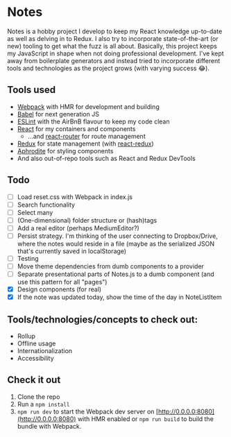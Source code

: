 # Notes
Notes is a hobby project I develop to keep my React knowledge up-to-date as well
as delving in to Redux. I also try to incorporate state-of-the-art (or new)
tooling to get what the fuzz is all about. Basically, this project keeps my
JavaScript in shape when not doing professional development.  I've kept away
from boilerplate generators and instead tried to incorporate different tools and
technologies as the project grows (with varying success 😂).

## Tools used
* [Webpack](https://github.com/webpack/webpack) with HMR for development and building
* [Babel](https://github.com/babel/babel) for next generation JS
* [ESLint](https://github.com/eslint/eslint) with the AirBnB flavour to keep my code clean
* [React](https://github.com/facebook/react) for my containers and components
  * ...and [react-router](https://github.com/ReactTraining/react-router) for route management
* [Redux](https://github.com/reactjs/redux) for state management (with [react-redux](https://github.com/reactjs/react-redux))
* [Aphrodite](https://github.com/Khan/aphrodite) for styling components
* And also out-of-repo tools such as React and Redux DevTools

## Todo

- [ ] Load reset.css with Webpack in index.js
- [ ] Search functionality
- [ ] Select many
- [ ] (One-dimensional) folder structure or (hash)tags
- [ ] Add a real editor (perhaps MediumEditor?)
- [ ] Persist strategy. I'm thinking of the user connecting to Dropbox/Drive, where the notes would reside in a file (maybe as the serialized JSON that's currently saved in localStorage)
- [ ] Testing
- [ ] Move theme dependencies from dumb components to a provider
- [ ] Separate presentational parts of Notes.js to a dumb component (and use this pattern for all "pages")
- [x] Design components (for real)
- [x] If the note was updated today, show the time of the day in NoteListItem

## Tools/technologies/concepts to check out:
* Rollup
* Offline usage
* Internationalization
* Accessibility

## Check it out

1. Clone the repo
2. Run a `npm install`
3. `npm run dev` to start the Webpack dev server on [http://0.0.0.0:8080](http://0.0.0.0:8080) with HMR enabled or `npm run build` to build the bundle with Webpack.
